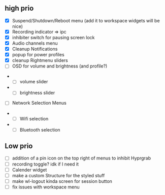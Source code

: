 ## high prio
- [X] Suspend/Shutdown/Reboot menu (add it to workspace widgets will be nice)
- [X] Recording indicator => ipc
- [X] inhibiter switch for pausing screen lock
- [X] Audio channels menu
- [X] Cleanup Notifications
- [X] popup for power profiles
- [X] cleanup Rightmenu sliders
- [ ] OSD for volume and brightness (and profile?)
- - [ ] volume slider
- - [ ] brightness slider
- [ ] Network Selection Menus
- - [ ] Wifi selection
- - [ ] Bluetooth selection

## Low prio
- [ ] addition of a pin icon on the top right of menus to inhibit Hyprgrab
- [ ] recording toggle? idk if I need it
- [ ] Calender widget
- [ ] make a custom Structure for the styled stuff
- [ ] make wl-logout kinda screen for session button
- [ ] fix issues with workspace menu
